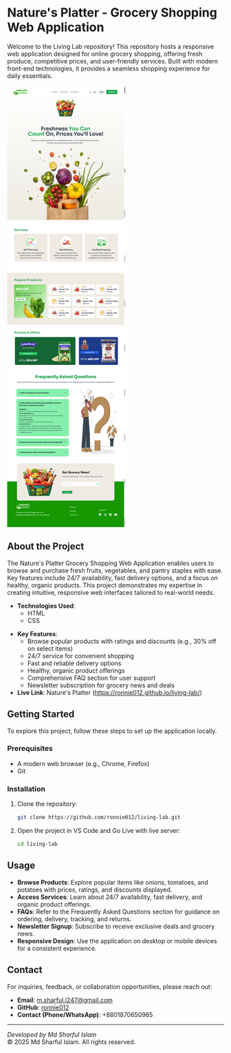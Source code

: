 # Nature's Platter - Grocery Shopping Web Application

Welcome to the Living Lab repository! This repository hosts a responsive web application designed for online grocery shopping, offering fresh produce, competitive prices, and user-friendly services. Built with modern front-end technologies, it provides a seamless shopping experience for daily essentials.

![Nature's Platter](living-lab_ronnie012.github.io.png)

## About the Project

The Nature's Platter Grocery Shopping Web Application enables users to browse and purchase fresh fruits, vegetables, and pantry staples with ease. Key features include 24/7 availability, fast delivery options, and a focus on healthy, organic products. This project demonstrates my expertise in creating intuitive, responsive web interfaces tailored to real-world needs.

- **Technologies Used**:
  - HTML
  - CSS
<!--(with TailwindCSS and DaisyUI)
  - JavaScript -->
- **Key Features**:
  - Browse popular products with ratings and discounts (e.g., 30% off on select items)
  - 24/7 service for convenient shopping
  - Fast and reliable delivery options
  - Healthy, organic product offerings
  - Comprehensive FAQ section for user support
  - Newsletter subscription for grocery news and deals
- **Live Link**:
    Nature's Platter (https://ronnie012.github.io/living-lab/)


## Getting Started

To explore this project, follow these steps to set up the application locally.

### Prerequisites

- A modern web browser (e.g., Chrome, Firefox)
- Git
<!-- - (Optional) Node.js and npm for development with TailwindCSS or additional JavaScript dependencies -->

### Installation

1. Clone the repository:
   ```bash
   git clone https://github.com/ronnie012/living-lab.git
   ```
2. Open the project in VS Code and Go Live with live server:
   ```bash
   cd living-lab
   ```
<!-- 3. If using TailwindCSS via a build process, install dependencies:
   ```bash
   npm install
   ```
4. Serve the application locally:
   - For static files, use a local server (e.g., Python’s HTTP server):
     ```bash
     python -m http.server 8000
     ```
   - Or, if using a development build, run:
     ```bash
     npm start
     ```
5. Open your browser and visit `http://localhost:8000` to view the application.
 -->

## Usage

- **Browse Products**: Explore popular items like onions, tomatoes, and potatoes with prices, ratings, and discounts displayed.
- **Access Services**: Learn about 24/7 availability, fast delivery, and organic product offerings.
- **FAQs**: Refer to the Frequently Asked Questions section for guidance on ordering, delivery, tracking, and returns.
- **Newsletter Signup**: Subscribe to receive exclusive deals and grocery news.
- **Responsive Design**: Use the application on desktop or mobile devices for a consistent experience.

<!--
## Contributing

Contributions are welcome to enhance the Living Lab Grocery Shopping Web Application. To contribute, please follow these steps:

1. Fork the repository.
2. Create a new branch:
   ```bash
   git checkout -b feature/your-feature-name
   ```
3. Make your changes and commit them:
   ```bash
   git commit -m "Add your feature description"
   ```
4. Push to your branch:
   ```bash
   git push origin feature/your-feature-name
   ```
5. Open a pull request on GitHub, providing a detailed description of your changes.

Please ensure your code adheres to the project’s coding standards and includes appropriate documentation.


## Roadmap

Future enhancements planned for the Living Lab application include:
- Implementation of a fully functional shopping cart and checkout system.
- User account creation and order history tracking.
- Integration with payment gateways for secure transactions.
- Enhanced search and filtering options for products.
- Support for user reviews and ratings submission.
-->

## Contact

For inquiries, feedback, or collaboration opportunities, please reach out:

- **Email**: [m.sharful.i247@gmail.com](mailto:m.sharful.i247@gmail.com)
- **GitHub**: [ronnie012](https://github.com/ronnie012)
- **Contact (Phone/WhatsApp)**: +8801870650965

<!--
## License

This project is licensed under the MIT License. See the [LICENSE](LICENSE) file for details.
-->

---

*Developed by Md Sharful Islam*  
© 2025 Md Sharful Islam. All rights reserved.



<!-- # Living Lab

Welcome to the Living Lab repository! This repository hosts a web application designed to facilitate collaborative innovation and community-driven projects. Built with modern front-end technologies, it provides a responsive and user-friendly platform for users to share ideas, manage projects, and engage with a community.

## About the Project

The Living Lab is a web-based platform that supports collaborative environments for innovation, research, and community engagement. It enables users to create and manage projects, share resources, and interact through a clean, intuitive interface. This project showcases my expertise in front-end web development, leveraging tools and frameworks to deliver a seamless user experience.

- **Technologies Used**:
  - HTML
  - CSS (with TailwindCSS and DaisyUI)
  - JavaScript
  - React
- **Key Features**:
  - Responsive design for cross-device compatibility
  - Project creation and management tools
  - Community interaction features (e.g., discussion boards or resource sharing)
  - Modern, accessible user interface

## Getting Started

To explore or contribute to the Living Lab, follow these steps to set up the project locally.

### Prerequisites

- Node.js (version 16 or higher)
- npm or yarn package manager
- Git

### Installation

1. Clone the repository:
   ```bash
   git clone https://github.com/ronnie012/living-lab.git
   ```
2. Navigate to the project directory:
   ```bash
   cd living-lab
   ```
3. Install dependencies:
   ```bash
   npm install
   ```
4. Start the development server:
   ```bash
   npm start
   ```
5. Open your browser and visit `http://localhost:3000` to view the application.

## Usage

- **Project Management**: Create and organize projects, assign tasks, and track progress.
- **Community Engagement**: Share ideas, resources, or feedback through integrated discussion features.
- **Customization**: Adjust the TailwindCSS or DaisyUI configurations to tailor the platform’s appearance.
- **Accessibility**: Navigate the platform with keyboard support and screen reader compatibility.

## Contributing

Contributions are encouraged to enhance the Living Lab platform. To contribute, please follow these steps:

1. Fork the repository.
2. Create a new branch:
   ```bash
   git checkout -b feature/your-feature-name
   ```
3. Make your changes and commit them:
   ```bash
   git commit -m "Add your feature description"
   ```
4. Push to your branch:
   ```bash
   git push origin feature/your-feature-name
   ```
5. Open a pull request on GitHub, providing a clear description of your changes.

Please ensure your contributions align with the project’s coding standards and include relevant documentation.

## Roadmap

Future enhancements for the Living Lab include:
- Integration with external collaboration tools (e.g., Google Drive, Notion).
- Enhanced user profiles and authentication features.
- Support for multilingual interfaces.
- Improved analytics for project and community engagement.

## Contact

For inquiries, feedback, or collaboration opportunities, please contact:

- **Email**: [m.sharful.i247@gmail.com](mailto:m.sharful.i247@gmail.com)
- **GitHub**: [ronnie012](https://github.com/ronnie012)
- **Phone**: +8801870650965

## License

This project is licensed under the MIT License. See the [LICENSE](LICENSE) file for details.

---

*Developed by Md Sharful Islam*  
© 2025 Md Sharful Islam. All rights reserved.
-->
